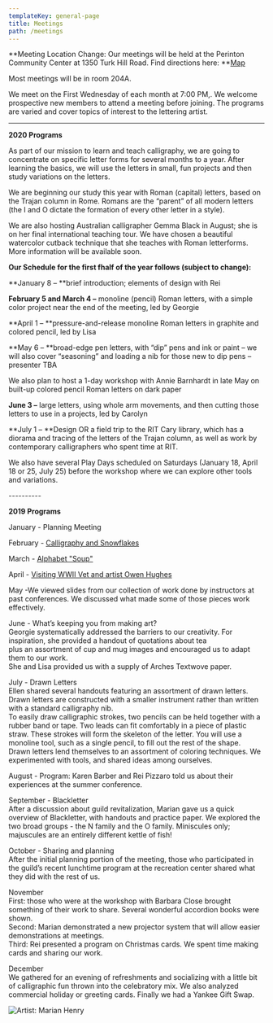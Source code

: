 ```yaml
---
templateKey: general-page
title: Meetings
path: /meetings
---
```

**Meeting Location Change: Our meetings will be held at the Perinton Community Center at 1350 Turk Hill Road. Find directions here: **[Map](https://www.google.com/maps/place/Perinton+Community+Center/@43.0829469,-77.4327027,17z/data=!3m1!4b1!4m5!3m4!1s0x89d133246f759619:0xe273455bc24c0530!8m2!3d43.082943!4d-77.430514)

Most meetings will be in room 204A.

We meet on the First Wednesday of each month at 7:00 PM,. We welcome prospective new members to attend a meeting before joining. The programs are varied and cover topics of interest to the lettering artist.

- - -

**2020 Programs**

As part of our mission to learn and teach calligraphy, we are going to concentrate on specific letter forms for several months to a year. After learning the basics, we will use the letters in small, fun projects and then study variations on the letters.

We are beginning our study this year with Roman (capital) letters, based on the Trajan column in Rome. Romans are the “parent” of all modern letters (the I and O dictate the formation of every other letter in a style). 

We are also hosting Australian calligrapher Gemma Black in August; she is on her final international teaching tour. We have chosen a beautiful watercolor cutback technique that she teaches with Roman letterforms. More information will be available soon.

**Our Schedule for the first fhalf of the year follows (subject to change):**

**January 8 – **brief introduction; elements of design with Rei

**February 5 and March 4 –** monoline (pencil) Roman letters, with a simple color project near the end of the meeting, led by Georgie

**April 1 – **pressure-and-release monoline Roman letters in graphite and colored pencil, led by Lisa

**May 6 – **broad-edge pen letters, with “dip” pens and ink or paint – we will also cover “seasoning” and loading a nib for those new to dip pens – presenter TBA

We also plan to host a 1-day workshop with Annie Barnhardt in late May on built-up colored pencil Roman letters on dark paper

**June 3 –** large letters, using whole arm movements, and then cutting those letters to use in a projects, led by Carolyn

**July 1 – **Design OR a field trip to the RIT Cary library, which has a diorama and tracing of the letters of the Trajan column, as well as work by contemporary calligraphers who spent time at RIT.

We also have several Play Days scheduled on Saturdays (January 18, April 18 or 25, July 25) before the workshop where we can explore other tools and variations.

\----------

**2019 Programs**

January - Planning Meeting

February - [Calligraphy and Snowflakes](../february-meeting) 

March - [Alphabet "Soup"](../march-meeting)

April - [Visiting WWII Vet and artist Owen Hughes](../april-meeting)

May -We viewed slides from our collection of work done by instructors at past conferences. We discussed what made some of those pieces work effectively.

June - What’s keeping you from making art? \
Georgie systematically addressed the barriers to our creativity. For inspiration, she provided a handout of quotations about tea\
plus an assortment of cup and mug images and encouraged us to adapt them to our work. \
She and Lisa provided us with a supply of Arches Textwove paper. 

July - Drawn Letters\
Ellen shared several handouts featuring an assortment of drawn letters. Drawn letters are constructed with a smaller instrument rather than written with a standard calligraphy nib. \
To easily draw calligraphic strokes, two pencils can be held together with a rubber band or tape. Two leads can fit comfortably in a piece of plastic straw. These strokes will form the skeleton of the letter. You will use a monoline tool, such as a single pencil, to fill out the rest of the shape. \
Drawn letters lend themselves to an assortment of coloring techniques. We experimented with tools, and shared ideas among ourselves. 

August - Program: Karen Barber and Rei Pizzaro told us about their experiences at the summer conference.

September - Blackletter\
After a discussion about guild revitalization, Marian gave us a quick overview of Blackletter, with handouts and practice paper. We explored the two broad groups - the N family and the O family. Miniscules only; majuscules are an entirely different kettle of fish!

October - Sharing and planning\
After the initial planning portion of the meeting, those who participated in the guild’s recent lunchtime program at the recreation center shared what they did with the rest of us. 

November\
First: those who were at the workshop with Barbara Close brought something of their work to share. Several wonderful accordion books were shown.\
Second: Marian  demonstrated a new projector system that will allow easier demonstrations at meetings.\
Third: Rei presented a program on Christmas cards. We spent time making cards and sharing our work.

December\
We gathered for an evening of refreshments and socializing with a little bit of calligraphic fun thrown into the celebratory mix. We also analyzed commercial holiday or greeting cards.  Finally we had a Yankee Gift Swap. 

![Artist: Marian Henry](/img/marianh_resistentialism.jpg)
